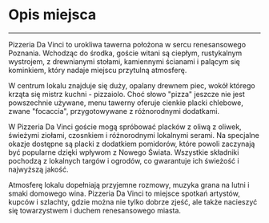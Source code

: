 # Opis miejsca

---

Pizzeria Da Vinci to urokliwa tawerna położona w sercu renesansowego Poznania. Wchodząc do środka, goście witani są ciepłym, rustykalnym wystrojem, z drewnianymi stołami, kamiennymi ścianami i palącym się kominkiem, który nadaje miejscu przytulną atmosferę.

W centrum lokalu znajduje się duży, opalany drewnem piec, wokół którego krząta się mistrz kuchni - pizzaiolo. Choć słowo "pizza" jeszcze nie jest powszechnie używane, menu tawerny oferuje cienkie placki chlebowe, zwane "focaccia", przygotowywane z różnorodnymi dodatkami.

W Pizzeria Da Vinci goście mogą spróbować placków z oliwą z oliwek, świeżymi ziołami, czosnkiem i różnorodnymi lokalnymi serami. Na specjalne okazje dostępne są placki z dodatkiem pomidorów, które powoli zaczynają być popularne dzięki wpływom z Nowego Świata. Wszystkie składniki pochodzą z lokalnych targów i ogrodów, co gwarantuje ich świeżość i najwyższą jakość.

Atmosferę lokalu dopełniają przyjemne rozmowy, muzyka grana na lutni i smaki domowego wina. Pizzeria Da Vinci to miejsce spotkań artystów, kupców i szlachty, gdzie można nie tylko dobrze zjeść, ale także nacieszyć się towarzystwem i duchem renesansowego miasta.